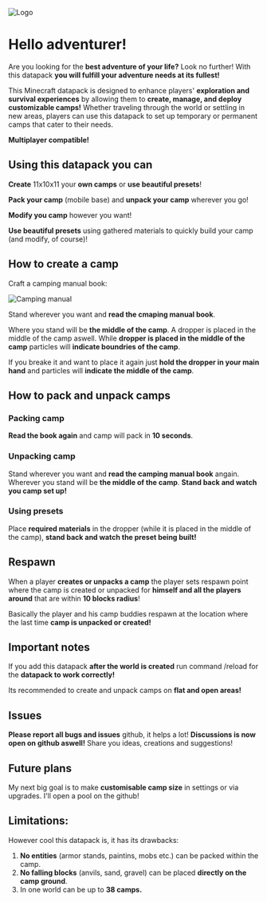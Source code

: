 ![Logo](https://cdn.modrinth.com/data/cached_images/0ba6b07cd2ab8b6f019a6b6a6a2e6e81be5ed748.jpeg)

# **Hello adventurer!**
  Are you looking for the **best adventure of your life?** Look no further! With this datapack **you will fulfill your adventure needs at its fullest!**
  
This Minecraft datapack is designed to enhance players' **exploration and survival experiences** by allowing them to **create, manage, and deploy customizable camps!** Whether traveling through the world or settling in new areas, players can use this datapack to set up temporary or permanent camps that cater to their needs.
  
**Multiplayer compatible!**
## **Using this datapack you can**
**Create** 11x10x11 your **own camps** or **use beautiful presets**!

**Pack your camp** (mobile base) and **unpack your camp** wherever you go!

**Modify you camp** however you want!

**Use beautiful presets** using gathered materials to quickly build your camp (and modify, of course)!

## How to create a camp
Craft a camping manual book:

![Camping manual](https://cdn.modrinth.com/data/cached_images/0e5302dd3b5e3390748d391d17663f61440bb241.png)

Stand wherever you want and **read the cmaping manual book**.

Where you stand will be **the middle of the camp**.
A dropper is placed in the middle of the camp aswell. While **dropper is placed in the middle of the camp** particles will **indicate boundries of the camp**.

If you breake it and want to place it again just **hold the dropper in your main hand** and particles will **indicate the middle of the camp**.

## How to pack and unpack camps

### Packing camp
**Read the book again** and camp will pack in **10 seconds**.


### Unpacking camp

Stand wherever you want and **read the camping manual book** angain. Wherever you stand will be **the middle of the camp**. **Stand back and watch you camp set up!**

### Using presets

Place **required materials** in the dropper (while it is placed in the middle of the camp), **stand back and watch the preset being built!**

## Respawn

When a player **creates or unpacks a camp** the player sets respawn point where the camp is created or unpacked for **himself and all the players around** that are within **10 blocks radius**!

Basically the player and his camp buddies respawn at the location where the last time **camp is unpacked or created!**

## Important notes

If you add this datapack **after the world is created** run command /reload for the **datapack to work correctly!**

Its recommended to create and unpack camps on **flat and open areas!**

## Issues

**Please report all bugs and issues** github, it helps a lot!
**Discussions is now open on github aswell!** Share you ideas, creations and suggestions!

## Future plans

My next big goal is to make **customisable camp size** in settings or via upgrades. I'll open a pool on the github!

## Limitations:

However cool this datapack is, it has its drawbacks:
1. **No entities** (armor stands, paintins, mobs etc.) can be packed within the camp.
2. **No falling blocks** (anvils, sand, gravel) can be placed **directly on the camp ground**.
3. In one world can be up to **38 camps.**
